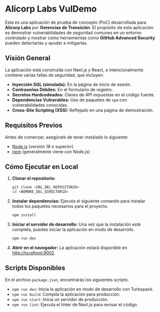 # Alicorp Labs VulDemo

Esta es una aplicación de prueba de concepto (PoC) desarrollada para **Alicorp Labs** por **Gerencias de Transición**. El propósito de esta aplicación es demostrar vulnerabilidades de seguridad comunes en un entorno controlado y mostrar cómo herramientas como **GitHub Advanced Security** pueden detectarlas y ayudar a mitigarlas.

## Visión General

La aplicación está construida con Next.js y React, e intencionalmente contiene varias fallas de seguridad, que incluyen:

*   **Inyección SQL (simulada):** En la página de inicio de sesión.
*   **Contraseñas Débiles:** En el formulario de registro.
*   **Secretos Hardcodeados:** Claves de API expuestas en el código fuente.
*   **Dependencias Vulnerables:** Uso de paquetes de `npm` con vulnerabilidades conocidas.
*   **Cross-Site Scripting (XSS):** Reflejado en una página de demostración.

## Requisitos Previos

Antes de comenzar, asegúrate de tener instalado lo siguiente:
- [Node.js](https://nodejs.org/) (versión 18 o superior)
- [npm](https://www.npmjs.com/) (generalmente viene con Node.js)

## Cómo Ejecutar en Local

1.  **Clonar el repositorio:**
    ```bash
    git clone <URL_DEL_REPOSITORIO>
    cd <NOMBRE_DEL_DIRECTORIO>
    ```

2.  **Instalar dependencias:**
    Ejecuta el siguiente comando para instalar todos los paquetes necesarios para el proyecto.
    ```bash
    npm install
    ```

3.  **Iniciar el servidor de desarrollo:**
    Una vez que la instalación esté completa, puedes iniciar la aplicación en modo de desarrollo.
    ```bash
    npm run dev
    ```

4.  **Abrir en el navegador:**
    La aplicación estará disponible en [http://localhost:9002](http://localhost:9002).

## Scripts Disponibles

En el archivo `package.json`, encontrarás los siguientes scripts:

- `npm run dev`: Inicia la aplicación en modo de desarrollo con Turbopack.
- `npm run build`: Compila la aplicación para producción.
- `npm run start`: Inicia un servidor de producción.
- `npm run lint`: Ejecuta el linter de Next.js para revisar el código.
